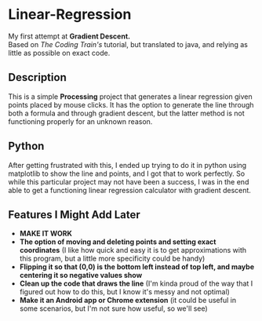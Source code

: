 # Linear-Regression
My first attempt at **Gradient Descent.**\
Based on *The Coding Train's* tutorial, but translated to java, and relying as little as possible on exact code.

## Description
This is a simple **Processing** project that generates a linear regression given points placed by mouse clicks. It has the option to generate the line through both a formula and through gradient descent, but the latter method is not functioning properly for an unknown reason.

## Python
After getting frustrated with this, I ended up trying to do it in python using matplotlib to show the line and points, and I got that to work perfectly. So while this particular project may not have been a success, I was in the end able to get a functioning linear regression calculator with gradient descent.

## Features I Might Add Later
* **MAKE IT WORK**
* **The option of moving and deleting points and setting exact coordinates** (I like how quick and easy it is to get approximations with this program, but a little more specificity could be handy)
* **Flipping it so that (0,0) is the bottom left instead of top left, and maybe centering it so negative values show**
* **Clean up the code that draws the line** (I'm kinda proud of the way that I figured out how to do this, but I know it's messy and not optimal)
* **Make it an Android app or Chrome extension** (it could be useful in some scenarios, but I'm not sure how useful, so we'll see)
